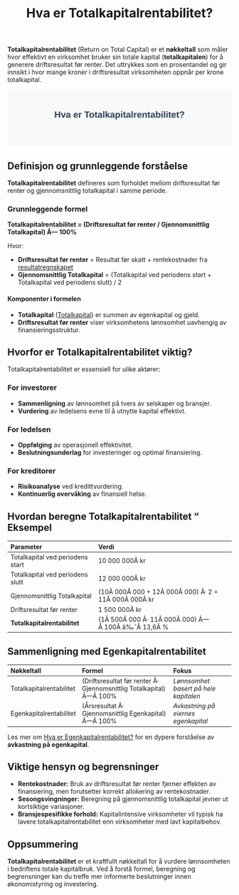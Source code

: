 ﻿---
title: "Hva er Totalkapitalrentabilitet?"
seoTitle: "Hva er Totalkapitalrentabilitet?"
description: '**Totalkapitalrentabilitet** (Return on Total Capital) er et **nøkkeltall** som måler hvor effektivt en virksomhet bruker sin totale kapital (**totalkapitalen...'
---

**Totalkapitalrentabilitet** (Return on Total Capital) er et **nøkkeltall** som måler hvor effektivt en virksomhet bruker sin totale kapital (**totalkapitalen**) for å generere driftsresultat før renter. Det uttrykkes som en prosentandel og gir innsikt i hvor mange kroner i driftsresultat virksomheten oppnår per krone totalkapital.

![Illustrasjon som viser totalkapitalrentabilitet](totalkapitalrentabilitet-image.svg)

## Definisjon og grunnleggende forståelse

**Totalkapitalrentabilitet** defineres som forholdet mellom driftsresultat før renter og gjennomsnittlig totalkapital i samme periode.

### Grunnleggende formel

**Totalkapitalrentabilitet = (Driftsresultat før renter / Gjennomsnittlig Totalkapital) Ã— 100%**

Hvor:
- **Driftsresultat før renter** = Resultat før skatt + rentekostnader fra [resultatregnskapet](/blogs/regnskap/hva-er-driftsresultat "Hva er Driftsresultat? Komplett Guide til Driftsresultat")
- **Gjennomsnittlig Totalkapital** = (Totalkapital ved periodens start + Totalkapital ved periodens slutt) / 2

#### Komponenter i formelen

- **Totalkapital** ([Totalkapital](/blogs/regnskap/totalkapital "Totalkapital “ Sum av egenkapital og gjeld i regnskapet")) er summen av egenkapital og gjeld.
- **Driftsresultat før renter** viser virksomhetens lønnsomhet uavhengig av finansieringsstruktur.

## Hvorfor er Totalkapitalrentabilitet viktig?

Totalkapitalrentabilitet er essensiell for ulike aktører:

### For investorer

* **Sammenligning** av lønnsomhet på tvers av selskaper og bransjer.
* **Vurdering** av ledelsens evne til å utnytte kapital effektivt.

### For ledelsen

* **Oppfølging** av operasjonell effektivitet.
* **Beslutningsunderlag** for investeringer og optimal finansiering.

### For kreditorer

* **Risikoanalyse** ved kredittvurdering.
* **Kontinuerlig overvåking** av finansiell helse.

## Hvordan beregne Totalkapitalrentabilitet “ Eksempel

| **Parameter**                       | **Verdi**         |
|:-----------------------------------|:------------------|
| Totalkapital ved periodens start   | 10 000 000Â kr     |
| Totalkapital ved periodens slutt   | 12 000 000Â kr     |
| Gjennomsnittlig Totalkapital       | (10Â 000Â 000 + 12Â 000Â 000) Ã· 2 = 11Â 000Â 000Â kr |
| Driftsresultat før renter          | 1 500 000Â kr      |
| **Totalkapitalrentabilitet**       | (1Â 500Â 000 Ã· 11Â 000Â 000) Ã—Â 100Â â‰ˆÂ 13,6Â %  |

## Sammenligning med Egenkapitalrentabilitet

| **Nøkkeltall**                    | **Formel**                                                 | **Fokus**                               |
|:----------------------------------|:-----------------------------------------------------------|:----------------------------------------|
| Totalkapitalrentabilitet          | (Driftsresultat før renter Ã· Gjennomsnittlig Totalkapital) Ã—Â 100% | *Lønnsomhet basert på hele kapitalen*   |
| Egenkapitalrentabilitet           | (Årsresultat Ã· Gjennomsnittlig Egenkapital) Ã—Â 100%           | *Avkastning på eiernes egenkapital*     |

Les mer om [Hva er Egenkapitalrentabilitet?](/blogs/regnskap/hva-er-egenkapitalrentabilitet "Hva er Egenkapitalrentabilitet?") for en dypere forståelse av **avkastning på egenkapital**.

## Viktige hensyn og begrensninger

* **Rentekostnader:** Bruk av driftsresultat før renter fjerner effekten av finansiering, men forutsetter korrekt allokering av rentekostnader.
* **Sesongsvingninger:** Beregning på gjennomsnittlig totalkapital jevner ut kortsiktige variasjoner.
* **Bransjespesifikke forhold:** Kapitalintensive virksomheter vil typisk ha lavere totalkapitalrentabilitet enn virksomheter med lavt kapitalbehov.

## Oppsummering

**Totalkapitalrentabilitet** er et kraftfullt nøkkeltall for å vurdere lønnsomheten i bedriftens totale kapitalbruk. Ved å forstå formel, beregning og begrensninger kan du treffe mer informerte beslutninger innen økonomistyring og investering.







